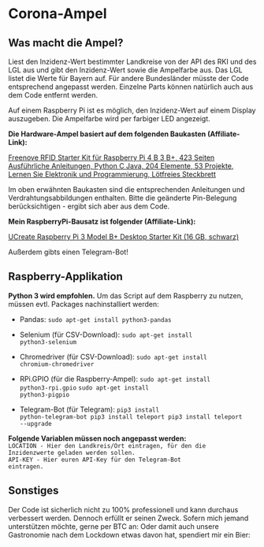 # Corona-Ampel
## Was macht die Ampel?
Liest den Inzidenz-Wert bestimmter Landkreise von der API des RKI  und des LGL aus und gibt den Inzidenz-Wert sowie die Ampelfarbe aus.
Das LGL listet die Werte für Bayern auf. Für andere Bundesländer müsste der Code entsprechend angepasst werden. Einzelne Parts können natürlich auch aus dem Code entfernt werden.

Auf einem Raspberry Pi ist es möglich, den Inzidenz-Wert auf einem Display auszugeben. Die Ampelfarbe wird per farbiger LED angezeigt.

**Die Hardware-Ampel basiert auf dem folgenden Baukasten (Affiliate-Link):**

<a target="_blank" href="https://www.amazon.de/gp/product/B06VTH7L28/ref=as_li_tl?ie=UTF8&camp=1638&creative=6742&creativeASIN=B06VTH7L28&linkCode=as2&tag=marcusf-21&linkId=b6bdb33a04379f8a279d8580a5e8a041">Freenove RFID Starter Kit für Raspberry Pi 4 B 3 B+, 423 Seiten Ausführliche Anleitungen, Python C Java, 204 Elemente, 53 Projekte, Lernen Sie Elektronik und Programmierung, Lötfreies Steckbrett</a><img src="//ir-de.amazon-adsystem.com/e/ir?t=marcusf-21&l=am2&o=3&a=B06VTH7L28" width="1" height="1" border="0" alt="" style="border:none !important; margin:0px !important;" />  

Im oben erwähnten Baukasten sind die entsprechenden Anleitungen und Verdrahtungsabbildungen enthalten. Bitte die geänderte Pin-Belegung berücksichtigen - ergibt sich aber aus dem Code.


**Mein RaspberryPi-Bausatz ist folgender (Affiliate-Link):**

<a target="_blank" href="https://www.amazon.de/gp/product/B07BNPZVR7/ref=as_li_tl?ie=UTF8&camp=1638&creative=6742&creativeASIN=B07BNPZVR7&linkCode=as2&tag=marcusf-21&linkId=f7278a2fcda2aab4902c19990cacc065">UCreate Raspberry Pi 3 Model B+ Desktop Starter Kit (16 GB, schwarz)</a><img src="//ir-de.amazon-adsystem.com/e/ir?t=marcusf-21&l=am2&o=3&a=B07BNPZVR7" width="1" height="1" border="0" alt="" style="border:none !important; margin:0px !important;" />  


Außerdem gibts einen Telegram-Bot!

## Raspberry-Applikation

**Python 3 wird empfohlen.**
Um das Script auf dem Raspberry zu nutzen, müssen evtl. Packages nachinstalliert werden:

* Pandas: 
<code>sudo apt-get install python3-pandas</code>

* Selenium (für CSV-Download):
<code>sudo apt-get install python3-selenium</code>

* Chromedriver (für CSV-Download):
<code>sudo apt-get install chromium-chromedriver</code>

* RPi.GPIO (für die Raspberry-Ampel):
<code>sudo apt-get install python3-rpi.gpio</code>
<code>sudo apt-get install python3-pigpio</code>

* Telegram-Bot (für Telegram):
<code>pip3 install python-telegram-bot
  pip3 install teleport
  pip3 install teleport --upgrade</code>
  
  
**Folgende Variablen müssen noch angepasst werden:**  
<code>LOCATION - Hier den Landkreis/Ort eintragen, für den die Inzidenzwerte geladen werden sollen.</code>  
<code>API-KEY - Hier euren API-Key für den Telegram-Bot eintragen.</code>

## Sonstiges

Der Code ist sicherlich nicht zu 100% professionell und kann durchaus verbessert werden. Dennoch erfüllt er seinen Zweck.
Sofern mich jemand unterstützen möchte, gerne per BTC an: 
Oder damit auch unsere Gastronomie nach dem Lockdown etwas davon hat, spendiert mir ein Bier:
